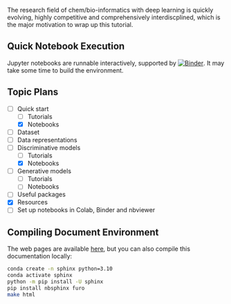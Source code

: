 The research field of chem/bio-informatics with deep learning is quickly evolving, highly competitive and comprehensively interdiscplined, which is the major motivation to wrap up this tutorial.

## Quick Notebook Execution

Jupyter notebooks are runnable interactively, supported by [![Binder](https://mybinder.org/badge_logo.svg)](https://mybinder.org/v2/gh/MingyiXue/deep-learning-for-bioinformatics-101/develop?labpath=code). It may take some time to build the environment.


## Topic Plans
- [ ] Quick start
    - [ ] Tutorials
    - [x] Notebooks
- [ ] Dataset
- [ ] Data representations
- [ ] Discriminative models
    - [ ] Tutorials
    - [x] Notebooks
- [ ] Generative models
    - [ ] Tutorials
    - [ ] Notebooks
- [ ] Useful packages
- [x] Resources
- [ ] Set up notebooks in Colab, Binder and nbviewer

## Compiling Document Environment
The web pages are available [here](https://mingyixue.github.io/deep-learning-for-bioinformatics-101/), but you can also compile this documentation locally:
```bash
conda create -n sphinx python=3.10
conda activate sphinx
python -m pip install -U sphinx
pip install nbsphinx furo
make html
```

